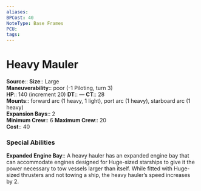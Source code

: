 ```yaml
---
aliases: 
BPCost: 40
NoteType: Base Frames
PCU: 
tags: 
---
```


# Heavy Mauler

**Source**:: 
**Size**:: Large  
**Maneuverability**:: poor (-1 Piloting, turn 3)  
**HP**:: 140 (increment 20)
**DT**:: —
**CT**:: 28  
**Mounts**:: forward arc (1 heavy, 1 light), port arc (1 heavy), starboard arc (1 heavy)  
**Expansion Bays**:: 2  
**Minimum Crew**:: 6
**Maximum Crew**:: 20  
**Cost**:: 40

### Special Abilities

**Expanded Engine Bay**:: A heavy hauler has an expanded engine bay that can accommodate engines designed for Huge-sized starships to give it the power necessary to tow vessels larger than itself. While fitted with Huge-sized thrusters and not towing a ship, the heavy hauler’s speed increases by 2.
